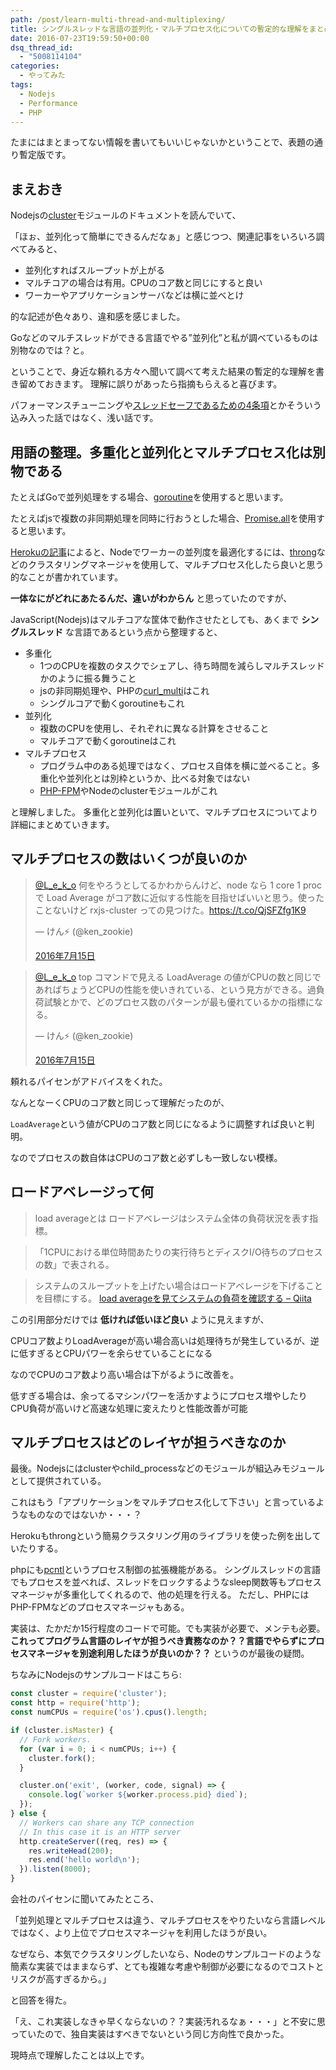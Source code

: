 ```yaml
---
path: /post/learn-multi-thread-and-multiplexing/
title: シングルスレッドな言語の並列化・マルチプロセス化についての暫定的な理解をまとめる
date: 2016-07-23T19:59:50+00:00
dsq_thread_id:
  - "5008114104"
categories:
  - やってみた
tags:
  - Nodejs
  - Performance
  - PHP
---
```

たまにはまとまってない情報を書いてもいいじゃないかということで、表題の通り暫定版です。

まえおき
----------------------------------------


Nodejsの[cluster](https://nodejs.org/api/cluster.html)モジュールのドキュメントを読んでいて、
  
「ほぉ、並列化って簡単にできるんだなぁ」と感じつつ、関連記事をいろいろ調べてみると、

  * 並列化すればスループットが上がる
  * マルチコアの場合は有用。CPUのコア数と同じにすると良い
  * ワーカーやアプリケーションサーバなどは横に並べとけ

的な記述が色々あり、違和感を感じました。
  
Goなどのマルチスレッドができる言語でやる&#8221;並列化&#8221;と私が調べているものは別物なのでは？と。

ということで、身近な頼れる方々へ聞いて調べて考えた結果の暫定的な理解を書き留めておきます。 理解に誤りがあったら指摘もらえると喜びます。

パフォーマンスチューニングや[スレッドセーフであるための4条項](https://ja.wikipedia.org/wiki/%E3%82%B9%E3%83%AC%E3%83%83%E3%83%89%E3%82%BB%E3%83%BC%E3%83%95#.E3.82.B9.E3.83.AC.E3.83.83.E3.83.89.E3.82.BB.E3.83.BC.E3.83.95.E3.81.8B.E3.81.A9.E3.81.86.E3.81.8B.E3.81.AE.E5.88.A4.E6.96.AD.E5.9F.BA.E6.BA.96)とかそういう込み入った話ではなく、浅い話です。

<!--more-->

用語の整理。多重化と並列化とマルチプロセス化は別物である
----------------------------------------


たとえばGoで並列処理をする場合、[goroutine](https://tour.golang.org/concurrency/1)を使用すると思います。
  
たとえばjsで複数の非同期処理を同時に行おうとした場合、[Promise.all](https://developer.mozilla.org/en-US/docs/Web/JavaScript/Reference/Global_Objects/Promise/all)を使用すると思います。
  
[Herokuの記事](https://devcenter.heroku.com/articles/node-concurrency)によると、Nodeでワーカーの並列度を最適化するには、[throng](https://github.com/hunterloftis/throng)などのクラスタリングマネージャを使用して、マルチプロセス化したら良いと思う的なことが書かれています。

**一体なにがどれにあたるんだ、違いがわからん** と思っていたのですが、
  
JavaScript(Nodejs)はマルチコアな筐体で動作させたとしても、あくまで **シングルスレッド** な言語であるという点から整理すると、

  * 多重化 
      * 1つのCPUを複数のタスクでシェアし、待ち時間を減らしマルチスレッドかのように振る舞うこと
      * jsの非同期処理や、PHPの[curl_multi](http://php.net/manual/ja/function.curl-multi-exec.php)はこれ
      * シングルコアで動くgoroutineもこれ
  * 並列化 
      * 複数のCPUを使用し、それぞれに異なる計算をさせること
      * マルチコアで動くgoroutineはこれ
  * マルチプロセス 
      * プログラム中のある処理ではなく、プロセス自体を横に並べること。多重化や並列化とは別枠というか、比べる対象ではない
      * [PHP-FPM](http://php-fpm.org/)やNodeのclusterモジュールがこれ

と理解しました。 多重化と並列化は置いといて、マルチプロセスについてより詳細にまとめていきます。

マルチプロセスの数はいくつが良いのか
----------------------------------------


<blockquote class="twitter-tweet" data-conversation="none" data-cards="hidden" data-lang="ja">
  <p lang="ja" dir="ltr">
    <a href="https://twitter.com/L_e_k_o">@L_e_k_o</a> 何をやろうとしてるかわからんけど、node なら 1 core 1 proc で Load Average がコア数に近似する性能を目指せばいいと思う。使ったことないけど rxjs-cluster っての見つけた。<a href="https://t.co/QjSFZfg1K9">https://t.co/QjSFZfg1K9</a>
  </p>&mdash; けん⚡ (@ken_zookie) 
  
  <a href="https://twitter.com/ken_zookie/status/753847655789309952">2016年7月15日</a>
</blockquote>

<blockquote class="twitter-tweet" data-lang="ja">
  <p lang="ja" dir="ltr">
    <a href="https://twitter.com/L_e_k_o">@L_e_k_o</a> top コマンドで見える LoadAverage の値がCPUの数と同じであればちょうどCPUの性能を使いきれている、という見方ができる。過負荷試験とかで、どのプロセス数のパターンが最も優れているかの指標になる。
  </p>&mdash; けん⚡ (@ken_zookie) 
  
  <a href="https://twitter.com/ken_zookie/status/753849205827919872">2016年7月15日</a>
</blockquote>

頼れるパイセンがアドバイスをくれた。
  
なんとなーくCPUのコア数と同じって理解だったのが、
  
`LoadAverage`という値がCPUのコア数と同じになるように調整すれば良いと判明。

なのでプロセスの数自体はCPUのコア数と必ずしも一致しない模様。

ロードアベレージって何
----------------------------------------


> load averageとは ロードアベレージはシステム全体の負荷状況を表す指標。
    
> 「1CPUにおける単位時間あたりの実行待ちとディスクI/O待ちのプロセスの数」で表される。
    
> システムのスループットを上げたい場合はロードアベレージを下げることを目標にする。 [load averageを見てシステムの負荷を確認する &#8211; Qiita](http://qiita.com/k0kubun/items/8065f5cf2da7605c8043)

この引用部分だけでは **低ければ低いほど良い** ように見えますが、
  
CPUコア数よりLoadAverageが高い場合高いは処理待ちが発生しているが、逆に低すぎるとCPUパワーを余らせていることになる

なのでCPUのコア数より高い場合は下がるように改善を。
  
低すぎる場合は、余ってるマシンパワーを活かすようにプロセス増やしたりCPU負荷が高いけど高速な処理に変えたりと性能改善が可能

マルチプロセスはどのレイヤが担うべきなのか
----------------------------------------


最後。Nodejsにはclusterやchild_processなどのモジュールが組込みモジュールとして提供されている。
  
これはもう「アプリケーションをマルチプロセス化して下さい」と言っているようなものなのではないか・・・？
  
Herokuもthrongという簡易クラスタリング用のライブラリを使った例を出していたりする。

phpにも[pcntl](http://php.net/manual/en/book.pcntl.php)というプロセス制御の拡張機能がある。 シングルスレッドの言語でもプロセスを並べれば、スレッドをロックするようなsleep関数等もプロセスマネージャが多重化してくれるので、他の処理を行える。 ただし、PHPにはPHP-FPMなどのプロセスマネージャもある。

実装は、たかだか15行程度のコードで可能。でも実装が必要で、メンテも必要。 **これってプログラム言語のレイヤが担うべき責務なのか？？言語でやらずにプロセスマネージャを別途利用したほうが良いのか？？** というのが最後の疑問。

ちなみにNodejsのサンプルコードはこちら:

```javascript
const cluster = require('cluster');
const http = require('http');
const numCPUs = require('os').cpus().length;

if (cluster.isMaster) {
  // Fork workers.
  for (var i = 0; i < numCPUs; i++) {
    cluster.fork();
  }

  cluster.on('exit', (worker, code, signal) => {
    console.log(`worker ${worker.process.pid} died`);
  });
} else {
  // Workers can share any TCP connection
  // In this case it is an HTTP server
  http.createServer((req, res) => {
    res.writeHead(200);
    res.end('hello world\n');
  }).listen(8000);
}
```


会社のパイセンに聞いてみたところ、
  
「並列処理とマルチプロセスは違う、マルチプロセスをやりたいなら言語レベルではなく、より上位でプロセスマネージャを利用したほうが良い。
  
なぜなら、本気でクラスタリングしたいなら、Nodeのサンプルコードのような簡素な実装ではままならず、とても複雑な考慮や制御が必要になるのでコストとリスクが高すぎるから。」

と回答を得た。
  
「え、これ実装しなきゃ早くならないの？？実装汚れるなぁ・・・」と不安に思っていたので、独自実装はすべきでないという同じ方向性で良かった。

現時点で理解したことは以上です。

<div style="font-size:0px;height:0px;line-height:0px;margin:0;padding:0;clear:both">
</div>
